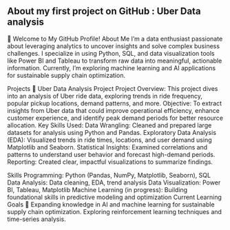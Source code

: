 ## About my first project on GitHub : Uber Data analysis 
👋 Welcome to My GitHub Profile!
About Me
I’m a data enthusiast passionate about leveraging analytics to uncover insights and solve complex business challenges. I specialize in using Python, SQL, and data visualization tools like Power BI and Tableau to transform raw data into meaningful, actionable information. Currently, I’m exploring machine learning and AI applications for sustainable supply chain optimization.

Projects
🚕 Uber Data Analysis Project
Project Overview: This project dives into an analysis of Uber ride data, exploring trends in ride frequency, popular pickup locations, demand patterns, and more.
Objective: To extract insights from Uber data that could improve operational efficiency, enhance customer experience, and identify peak demand periods for better resource allocation.
Key Skills Used:
Data Wrangling: Cleaned and prepared large datasets for analysis using Python and Pandas.
Exploratory Data Analysis (EDA): Visualized trends in ride times, locations, and user demand using Matplotlib and Seaborn.
Statistical Insights: Examined correlations and patterns to understand user behavior and forecast high-demand periods.
Reporting: Created clear, impactful visualizations to summarize findings.

Skills
Programming: Python (Pandas, NumPy, Matplotlib, Seaborn), SQL
Data Analysis: Data cleaning, EDA, trend analysis
Data Visualization: Power BI, Tableau, Matplotlib
Machine Learning (in progress): Building foundational skills in predictive modeling and optimization
Current Learning Goals 🎯
Expanding knowledge in AI and machine learning for sustainable supply chain optimization.
Exploring reinforcement learning techniques and time-series analysis.
